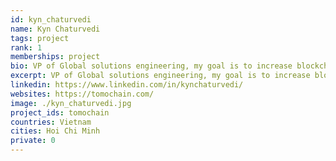 ```yaml
---
id: kyn_chaturvedi
name: Kyn Chaturvedi
tags: project
rank: 1
memberships: project
bio: VP of Global solutions engineering, my goal is to increase blockchain usability, through scalability solutions that aim to simplify the integration of blockchain into real world applications.
excerpt: VP of Global solutions engineering, my goal is to increase blockchain usability.
linkedin: https://www.linkedin.com/in/kynchaturvedi/
websites: https://tomochain.com/
image: ./kyn_chaturvedi.jpg
project_ids: tomochain
countries: Vietnam
cities: Hoi Chi Minh
private: 0
---
```

